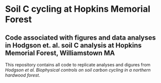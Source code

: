 # Soil C cycling at Hopkins Memorial Forest
## Code associated with figures and data analyses in Hodgson et. al. soil C analysis at Hopkins Memorial Forest, Williamstown MA
This repository contains all code to replicate analyses and digures from *Hodgson et al.  Biophysical controls on soil carbon cycling in a northern hardwood forest*. 
